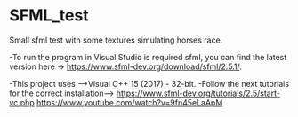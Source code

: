 # SFML_test
Small sfml test with some textures simulating horses race.

-To run the program in Visual Studio is required sfml, you can find the latest version here -> https://www.sfml-dev.org/download/sfml/2.5.1/.

-This project uses -->Visual C++ 15 (2017) - 32-bit.
-Follow the next tutorials for the correct installation--> 
  https://www.sfml-dev.org/tutorials/2.5/start-vc.php 
  https://www.youtube.com/watch?v=9fn45eLaApM

